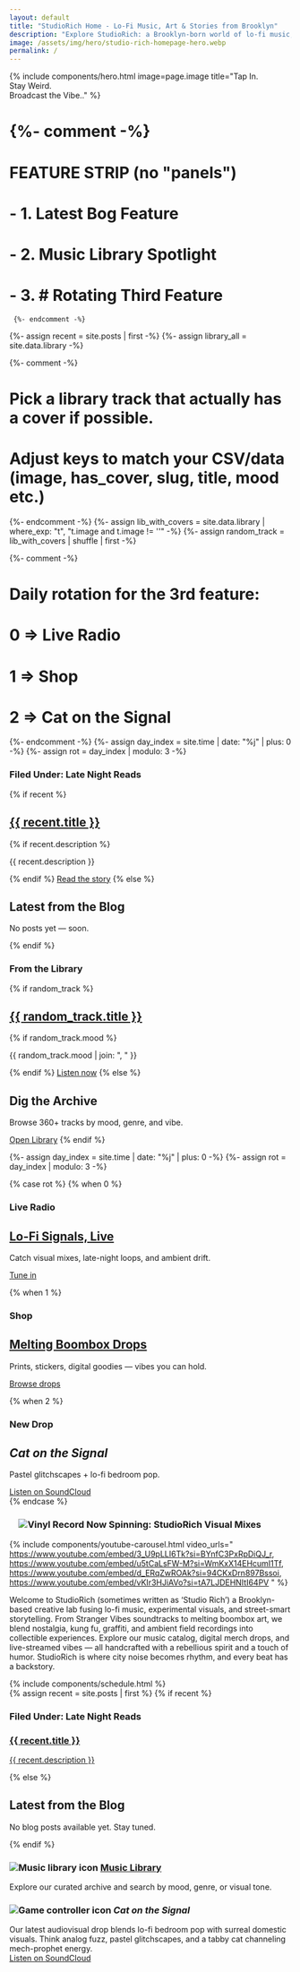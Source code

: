 ```yaml
---
layout: default
title: "StudioRich Home - Lo-Fi Music, Art & Stories from Brooklyn"
description: "Explore StudioRich: a Brooklyn-born world of lo-fi music, ambient visuals, field recordings, and creative urban storytelling."
image: /assets/img/hero/studio-rich-homepage-hero.webp
permalink: /
---
```


{% include components/hero.html
  image=page.image
  title="Tap In.<br>Stay Weird.<br>Broadcast the Vibe.."
%}

# {%- comment -%}

# FEATURE STRIP (no "panels")

# - 1. Latest Bog Feature

# - 2. Music Library Spotlight

# - 3. # Rotating Third Feature

     {%- endcomment -%}

{%- assign recent = site.posts | first -%}
{%- assign library_all = site.data.library -%}

{%- comment -%}

# Pick a library track that actually has a cover if possible.

# Adjust keys to match your CSV/data (image, has_cover, slug, title, mood etc.)

{%- endcomment -%}
{%- assign lib_with_covers = site.data.library | where_exp: "t", "t.image and t.image != ''" -%}
{%- assign random_track = lib_with_covers | shuffle | first -%}

{%- comment -%}

# Daily rotation for the 3rd feature:

# 0 => Live Radio

# 1 => Shop

# 2 => Cat on the Signal

{%- endcomment -%}
{%- assign day_index = site.time | date: "%j" | plus: 0 -%}
{%- assign rot = day_index | modulo: 3 -%}

<section class="feature-strip">

  <!-- 1) Latest Blog Feature -->
  <article class="feature-card feature-blog"
           style="background-image:
             url('{{ recent.image | default: "/assets/img/hero/studio-rich-homepage-hero.webp" }}');">
    <div class="feature-overlay"></div>
    <div class="feature-body">
      <h3 class="eyebrow">Filed Under: Late Night Reads</h3>
      {% if recent %}
        <h2 class="headline"><a href="{{ recent.url }}">{{ recent.title }}</a></h2>
        {% if recent.description %}
          <p class="sub">{{ recent.description }}</p>
        {% endif %}
        <a class="btn" href="{{ recent.url }}">Read the story</a>
      {% else %}
        <h2 class="headline">Latest from the Blog</h2>
        <p class="sub">No posts yet — soon.</p>
      {% endif %}
    </div>
  </article>

  <!-- 2) Music Library Spotlight -->
  <article class="feature-card feature-library"
           style="background-image:
             url('{{ random_track.image | default: "/assets/img/covers/default.webp" }}');">
    <div class="feature-overlay"></div>
    <div class="feature-body">
      <h3 class="eyebrow">From the Library</h3>
      {% if random_track %}
        <h2 class="headline">
          <a href="/tracks/{{ random_track.slug }}/">{{ random_track.title }}</a>
        </h2>
        {% if random_track.mood %}
          <p class="sub">{{ random_track.mood | join: ", " }}</p>
        {% endif %}
        <a class="btn" href="/tracks/{{ random_track.slug }}/">Listen now</a>
      {% else %}
        <h2 class="headline">Dig the Archive</h2>
        <p class="sub">Browse 360+ tracks by mood, genre, and vibe.</p>
        <a class="btn" href="/library">Open Library</a>
      {% endif %}
    </div>
  </article>

  <!-- 3) Rotating Third Feature -->

{%- assign day_index = site.time | date: "%j" | plus: 0 -%}
{%- assign rot = day_index | modulo: 3 -%}

{% case rot %}
{% when 0 %}

  <article class="feature-card feature-live"
           style="background-image: url('/assets/img/hero/live-radio.webp');">
    <div class="feature-overlay"></div>
    <div class="feature-body">
      <h3 class="eyebrow">Live Radio</h3>
      <h2 class="headline"><a href="/live">Lo-Fi Signals, Live</a></h2>
      <p class="sub">Catch visual mixes, late-night loops, and ambient drift.</p>
      <a class="btn" href="/live">Tune in</a>
    </div>
  </article>

{% when 1 %}

  <article class="feature-card feature-shop"
           style="background-image: url('/assets/img/hero/shop-hero.webp');">
    <div class="feature-overlay"></div>
    <div class="feature-body">
      <h3 class="eyebrow">Shop</h3>
      <h2 class="headline"><a href="/shop">Melting Boombox Drops</a></h2>
      <p class="sub">Prints, stickers, digital goodies — vibes you can hold.</p>
      <a class="btn" href="/shop">Browse drops</a>
    </div>
  </article>

{% when 2 %}

  <article class="feature-card feature-cat"
           style="background-image: url('/assets/img/hero/cat-on-the-signal.webp');">
    <div class="feature-overlay"></div>
    <div class="feature-body">
      <h3 class="eyebrow">New Drop</h3>
      <h2 class="headline"><em>Cat on the Signal</em></h2>
      <p class="sub">Pastel glitchscapes + lo-fi bedroom pop.</p>
      <a class="btn" href="https://soundcloud.com/studiorich/cat-on-the-signal?si=12ab981478444d959fab3bb097f01c8e&utm_source=clipboard&utm_medium=text&utm_campaign=social_sharing" target="_blank" rel="noopener">Listen on SoundCloud</a>
    </div>
  </article>
{% endcase %}

<h3 style="margin-left: 1em">
<img src="/assets/ui/record.svg" alt="Vinyl Record" class="icon-sm">
Now Spinning: StudioRich Visual Mixes
</h3>

<!-- Stream Banner and Features go here -->

{% include components/youtube-carousel.html video_urls="
https://www.youtube.com/embed/3_U9pLLI6Tk?si=BYnfC3PxRpDiQJ_r,
https://www.youtube.com/embed/u5tCaLsFW-M?si=WmKxX14EHcumI1Tf,
https://www.youtube.com/embed/d_ERqZwROAk?si=94CKxDrn897Bssoi,
https://www.youtube.com/embed/vKIr3HJiAVo?si=tA7LJDEHNItI64PV
" %}

<section class="welcome">
  <div class="welcome">
<p>Welcome to StudioRich (sometimes written as ‘Studio Rich’) a Brooklyn-based creative lab fusing lo-fi music, experimental visuals, and street-smart storytelling. From Stranger Vibes soundtracks to melting boombox art, we blend nostalgia, kung fu, graffiti, and ambient field recordings into collectible experiences. Explore our music catalog, digital merch drops, and live-streamed vibes — all handcrafted with a rebellious spirit and a touch of humor. StudioRich is where city noise becomes rhythm, and every beat has a backstory.</p>
</div></section>
{% include components/schedule.html %}
<!-- Feature Sections -->
<section class="features">
  <!-- Blog Teaser -->
  <div class="feature">
    {% assign recent = site.posts | first %}
    {% if recent %}
    <div class="homepage-blog-preview">
      <h3>Filed Under: Late Night Reads</h3>
      <a href="{{ recent.url }}">
       <!-- <img src="{{ recent.image }}" alt="{{ recent.title }}" style="max-width: 100%; border-radius: 6px;" />-->
        <h3>{{ recent.title }}</h3>
        <p>{{ recent.description }}</p>
      </a>
    </div>
    {% else %}
    <div class="homepage-blog-preview">
      <h2>Latest from the Blog</h2>
      <p>No blog posts available yet. Stay tuned.</p>
    </div>
    {% endif %}
  </div>

  <!-- Music Library -->
  <div class="feature">
    <h3>
      <img src="/assets/ui/musiclibrary.svg" alt="Music library icon" class="icon-sm">
      <a href="/library">Music Library</a>
    </h3>
    <p>Explore our curated archive and search by mood, genre, or visual tone.</p>
  </div>

  <!-- Cat on the Signal -->
  <div class="feature">
    <h3>
      <img src="/assets/ui/gamecontroller.svg" alt="Game controller icon" class="icon-sm">
      <em>Cat on the Signal</em>
    </h3>
    <p>
      Our latest audiovisual drop blends lo-fi bedroom pop with surreal domestic visuals. Think analog fuzz, pastel glitchscapes, and a tabby cat channeling mech-prophet energy.<br>
      <a href="https://soundcloud.com/studiorich/cat-on-the-signal?si=12ab981478444d959fab3bb097f01c8e&utm_source=clipboard&utm_medium=text&utm_campaign=social_sharing" target="_blank">Listen on SoundCloud</a>
    </p>
  </div>
</section>
